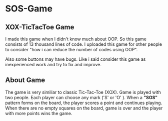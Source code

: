 # SOS-Game
## XOX-TicTacToe Game

I made this game when I didn't know much about OOP. So  this game consists of 13 thousand lines of code. I uploaded this game for other people to consider "how i can reduce the number of codes using OOP". 

Also some buttons may have bugs. Like i said consider this game as inexperienced work and try to fix and improve. 


## About Game

The game is very similiar to classic Tic-Tac-Toe (XOX). Game is played with two people. Each player can choose any mark ('S' or 'O' ). When a **"SOS"** pattern forms on the board, the player scores a point and continues playing. When there are no empty squares on the board, game is over and the player with more points wins the game. 
